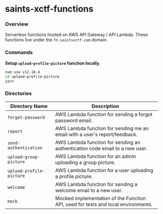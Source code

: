 # saints-xctf-functions

### Overview

Serverless functions hosted on AWS API Gateway / API Lambda.  These functions live under the `fn.saintsxctf.com` domain.

### Commands

**Setup `upload-profile-picture` function locally.**

```bash
nvm use v12.18.4
cd upload-profile-picture
yarn
```

### Directories

| Directory Name           | Description                                                                       |
|--------------------------|-----------------------------------------------------------------------------------|
| `forgot-password`        | AWS Lambda function for sending a forgot password email.                          |
| `report`                 | AWS Lambda function for sending me an email with a user's report/feedback.        |
| `send-authentication`    | AWS Lambda function for sending an authentication code email to a new user.       |
| `upload-group-picture`   | AWS Lambda function for an admin uploading a group picture.                       |
| `upload-profile-picture` | AWS Lambda function for a user uploading a profile picture.                       |
| `welcome`                | AWS Lambda function for sending a welcome email to a new user.                    |
| `mock`                   | Mocked implementation of the Function API, used for tests and local environments. |